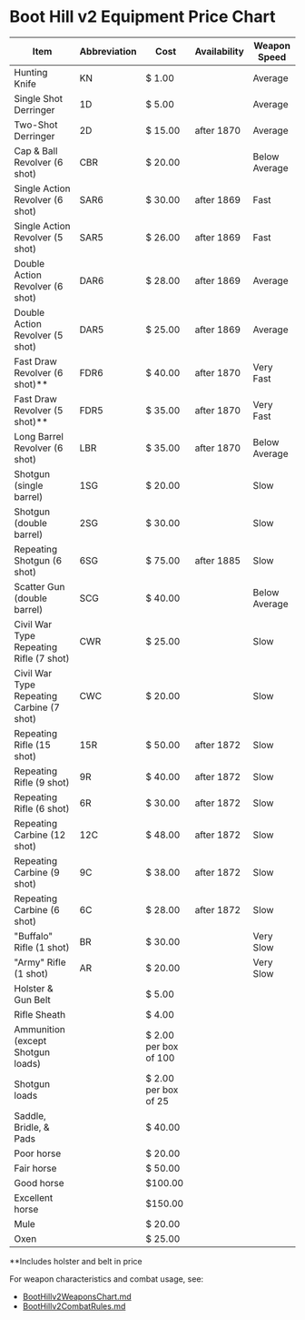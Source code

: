 # Boot Hill v2 Equipment Price Chart

| Item | Abbreviation | Cost | Availability | Weapon Speed |
|------|--------------|------|--------------|--------------|
| Hunting Knife | KN | $ 1.00 | | Average |
| Single Shot Derringer | 1D | $ 5.00 | | Average |
| Two-Shot Derringer | 2D | $ 15.00 | after 1870 | Average |
| Cap & Ball Revolver (6 shot) | CBR | $ 20.00 | | Below Average |
| Single Action Revolver (6 shot) | SAR6 | $ 30.00 | after 1869 | Fast |
| Single Action Revolver (5 shot) | SAR5 | $ 26.00 | after 1869 | Fast |
| Double Action Revolver (6 shot) | DAR6 | $ 28.00 | after 1869 | Average |
| Double Action Revolver (5 shot) | DAR5 | $ 25.00 | after 1869 | Average |
| Fast Draw Revolver (6 shot)** | FDR6 | $ 40.00 | after 1870 | Very Fast |
| Fast Draw Revolver (5 shot)** | FDR5 | $ 35.00 | after 1870 | Very Fast |
| Long Barrel Revolver (6 shot) | LBR | $ 35.00 | after 1870 | Below Average |
| Shotgun (single barrel) | 1SG | $ 20.00 | | Slow |
| Shotgun (double barrel) | 2SG | $ 30.00 | | Slow |
| Repeating Shotgun (6 shot) | 6SG | $ 75.00 | after 1885 | Slow |
| Scatter Gun (double barrel) | SCG | $ 40.00 | | Below Average |
| Civil War Type Repeating Rifle (7 shot) | CWR | $ 25.00 | | Slow |
| Civil War Type Repeating Carbine (7 shot) | CWC | $ 20.00 | | Slow |
| Repeating Rifle (15 shot) | 15R | $ 50.00 | after 1872 | Slow |
| Repeating Rifle (9 shot) | 9R | $ 40.00 | after 1872 | Slow |
| Repeating Rifle (6 shot) | 6R | $ 30.00 | after 1872 | Slow |
| Repeating Carbine (12 shot) | 12C | $ 48.00 | after 1872 | Slow |
| Repeating Carbine (9 shot) | 9C | $ 38.00 | after 1872 | Slow |
| Repeating Carbine (6 shot) | 6C | $ 28.00 | after 1872 | Slow |
| "Buffalo" Rifle (1 shot) | BR | $ 30.00 | | Very Slow |
| "Army" Rifle (1 shot) | AR | $ 20.00 | | Very Slow |
| Holster & Gun Belt | | $ 5.00 | | |
| Rifle Sheath | | $ 4.00 | | |
| Ammunition (except Shotgun loads) | | $ 2.00 per box of 100 | | |
| Shotgun loads | | $ 2.00 per box of 25 | | |
| Saddle, Bridle, & Pads | | $ 40.00 | | |
| Poor horse | | $ 20.00 | | |
| Fair horse | | $ 50.00 | | |
| Good horse | | $100.00 | | |
| Excellent horse | | $150.00 | | |
| Mule | | $ 20.00 | | |
| Oxen | | $ 25.00 | | |

**Includes holster and belt in price

For weapon characteristics and combat usage, see:
- [BootHillv2WeaponsChart.md](BootHillv2WeaponsChart.md)
- [BootHillv2CombatRules.md](BootHillv2CombatRules.md)